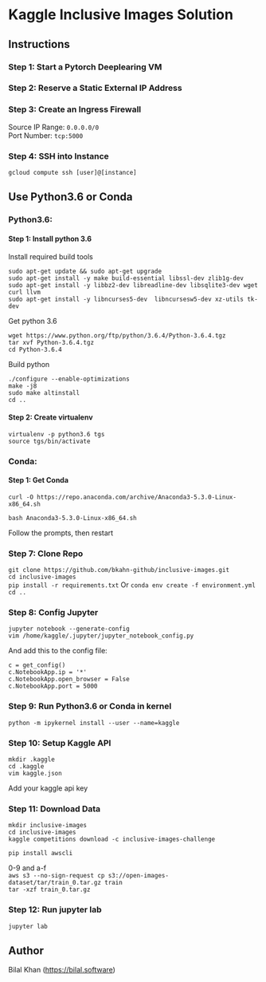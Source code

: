 # Kaggle Inclusive Images Solution

## Instructions

### Step 1: Start a Pytorch Deeplearing VM

### Step 2: Reserve a Static External IP Address

### Step 3: Create an Ingress Firewall

Source IP Range: `0.0.0.0/0`  
Port Number: `tcp:5000`

### Step 4: SSH into Instance

`gcloud compute ssh [user]@[instance]`

## Use Python3.6 or Conda

### Python3.6:

#### Step 1: Install python 3.6

Install required build tools

`sudo apt-get update && sudo apt-get upgrade`  
`sudo apt-get install -y make build-essential libssl-dev zlib1g-dev`  
`sudo apt-get install -y libbz2-dev libreadline-dev libsqlite3-dev wget curl llvm`  
`sudo apt-get install -y libncurses5-dev  libncursesw5-dev xz-utils tk-dev`

Get python 3.6

`wget https://www.python.org/ftp/python/3.6.4/Python-3.6.4.tgz`  
`tar xvf Python-3.6.4.tgz`  
`cd Python-3.6.4`

Build python

`./configure --enable-optimizations`  
`make -j8`  
`sudo make altinstall`  
`cd ..`

#### Step 2: Create virtualenv

`virtualenv -p python3.6 tgs`  
`source tgs/bin/activate`

### Conda:

#### Step 1: Get Conda

`curl -O https://repo.anaconda.com/archive/Anaconda3-5.3.0-Linux-x86_64.sh`

`bash Anaconda3-5.3.0-Linux-x86_64.sh`

Follow the prompts, then restart

### Step 7: Clone Repo

`git clone https://github.com/bkahn-github/inclusive-images.git`  
`cd inclusive-images`  
`pip install -r requirements.txt`  Or `conda env create -f environment.yml`  
`cd ..`


### Step 8: Config Jupyter

`jupyter notebook --generate-config`  
`vim /home/kaggle/.jupyter/jupyter_notebook_config.py`

And add this to the config file:

```
c = get_config()  
c.NotebookApp.ip = '*'  
c.NotebookApp.open_browser = False  
c.NotebookApp.port = 5000  

```

### Step 9: Run Python3.6 or Conda in kernel

`python -m ipykernel install --user --name=kaggle`

### Step 10: Setup Kaggle API

`mkdir .kaggle`  
`cd .kaggle`  
`vim kaggle.json`

Add your kaggle api key

### Step 11: Download Data

`mkdir inclusive-images`  
`cd inclusive-images`  
`kaggle competitions download -c inclusive-images-challenge`

`pip install awscli`  

0-9 and a-f  
`aws s3 --no-sign-request cp s3://open-images-dataset/tar/train_0.tar.gz train`   
`tar -xzf train_0.tar.gz`

### Step 12: Run jupyter lab

`jupyter lab`

## Author

Bilal Khan (https://bilal.software)
